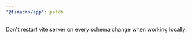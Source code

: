 ```yaml
---
"@tinacms/app": patch
---
```


Don't restart vite server on every schema change when working locally.
